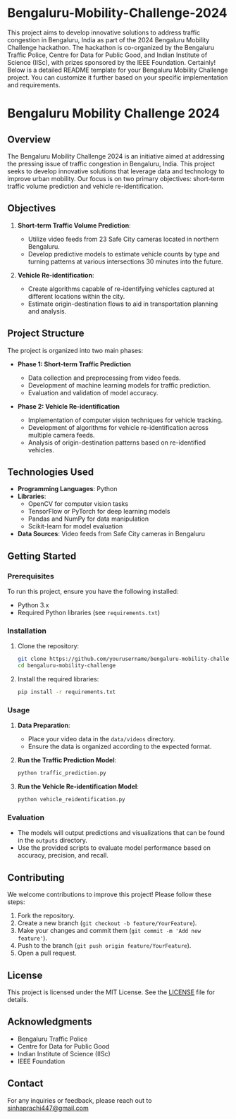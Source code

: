 # Bengaluru-Mobility-Challenge-2024
This project aims to develop innovative solutions to address traffic congestion in Bengaluru, India as part of the 2024 Bengaluru Mobility Challenge hackathon. The hackathon is co-organized by the Bengaluru Traffic Police, Centre for Data for Public Good, and Indian Institute of Science (IISc), with prizes sponsored by the IEEE Foundation.
Certainly! Below is a detailed README template for your Bengaluru Mobility Challenge project. You can customize it further based on your specific implementation and requirements.

# Bengaluru Mobility Challenge 2024

## Overview

The Bengaluru Mobility Challenge 2024 is an initiative aimed at addressing the pressing issue of traffic congestion in Bengaluru, India. This project seeks to develop innovative solutions that leverage data and technology to improve urban mobility. Our focus is on two primary objectives: short-term traffic volume prediction and vehicle re-identification.

## Objectives

1. **Short-term Traffic Volume Prediction**: 
   - Utilize video feeds from 23 Safe City cameras located in northern Bengaluru.
   - Develop predictive models to estimate vehicle counts by type and turning patterns at various intersections 30 minutes into the future.

2. **Vehicle Re-identification**: 
   - Create algorithms capable of re-identifying vehicles captured at different locations within the city.
   - Estimate origin-destination flows to aid in transportation planning and analysis.

## Project Structure

The project is organized into two main phases:

- **Phase 1: Short-term Traffic Prediction**
  - Data collection and preprocessing from video feeds.
  - Development of machine learning models for traffic prediction.
  - Evaluation and validation of model accuracy.

- **Phase 2: Vehicle Re-identification**
  - Implementation of computer vision techniques for vehicle tracking.
  - Development of algorithms for vehicle re-identification across multiple camera feeds.
  - Analysis of origin-destination patterns based on re-identified vehicles.

## Technologies Used

- **Programming Languages**: Python
- **Libraries**: 
  - OpenCV for computer vision tasks
  - TensorFlow or PyTorch for deep learning models
  - Pandas and NumPy for data manipulation
  - Scikit-learn for model evaluation
- **Data Sources**: Video feeds from Safe City cameras in Bengaluru

## Getting Started

### Prerequisites

To run this project, ensure you have the following installed:

- Python 3.x
- Required Python libraries (see `requirements.txt`)

### Installation

1. Clone the repository:
   ```bash
   git clone https://github.com/yourusername/bengaluru-mobility-challenge.git
   cd bengaluru-mobility-challenge
   ```

2. Install the required libraries:
   ```bash
   pip install -r requirements.txt
   ```

### Usage

1. **Data Preparation**: 
   - Place your video data in the `data/videos` directory.
   - Ensure the data is organized according to the expected format.

2. **Run the Traffic Prediction Model**:
   ```bash
   python traffic_prediction.py
   ```

3. **Run the Vehicle Re-identification Model**:
   ```bash
   python vehicle_reidentification.py
   ```

### Evaluation

- The models will output predictions and visualizations that can be found in the `outputs` directory.
- Use the provided scripts to evaluate model performance based on accuracy, precision, and recall.

## Contributing

We welcome contributions to improve this project! Please follow these steps:

1. Fork the repository.
2. Create a new branch (`git checkout -b feature/YourFeature`).
3. Make your changes and commit them (`git commit -m 'Add new feature'`).
4. Push to the branch (`git push origin feature/YourFeature`).
5. Open a pull request.

## License

This project is licensed under the MIT License. See the [LICENSE](LICENSE) file for details.

## Acknowledgments

- Bengaluru Traffic Police
- Centre for Data for Public Good
- Indian Institute of Science (IISc)
- IEEE Foundation

## Contact

For any inquiries or feedback, please reach out to sinhaprachi447@gmail.com
